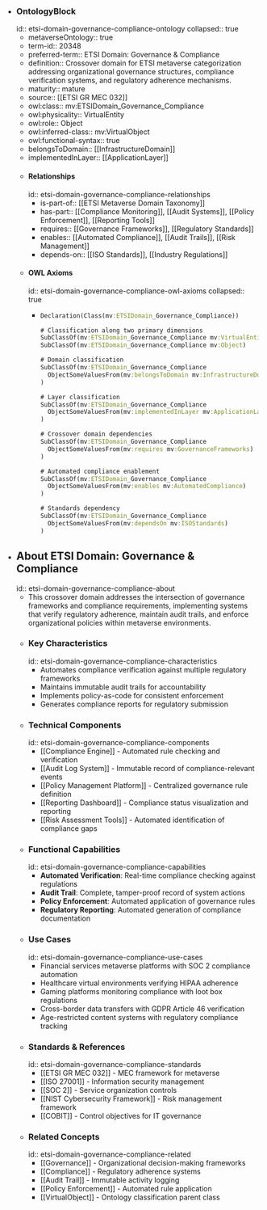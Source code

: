 - ### OntologyBlock
  id:: etsi-domain-governance-compliance-ontology
  collapsed:: true
	- metaverseOntology:: true
	- term-id:: 20348
	- preferred-term:: ETSI Domain: Governance & Compliance
	- definition:: Crossover domain for ETSI metaverse categorization addressing organizational governance structures, compliance verification systems, and regulatory adherence mechanisms.
	- maturity:: mature
	- source:: [[ETSI GR MEC 032]]
	- owl:class:: mv:ETSIDomain_Governance_Compliance
	- owl:physicality:: VirtualEntity
	- owl:role:: Object
	- owl:inferred-class:: mv:VirtualObject
	- owl:functional-syntax:: true
	- belongsToDomain:: [[InfrastructureDomain]]
	- implementedInLayer:: [[ApplicationLayer]]
	- #### Relationships
	  id:: etsi-domain-governance-compliance-relationships
		- is-part-of:: [[ETSI Metaverse Domain Taxonomy]]
		- has-part:: [[Compliance Monitoring]], [[Audit Systems]], [[Policy Enforcement]], [[Reporting Tools]]
		- requires:: [[Governance Frameworks]], [[Regulatory Standards]]
		- enables:: [[Automated Compliance]], [[Audit Trails]], [[Risk Management]]
		- depends-on:: [[ISO Standards]], [[Industry Regulations]]
	- #### OWL Axioms
	  id:: etsi-domain-governance-compliance-owl-axioms
	  collapsed:: true
		- ```clojure
		  Declaration(Class(mv:ETSIDomain_Governance_Compliance))

		  # Classification along two primary dimensions
		  SubClassOf(mv:ETSIDomain_Governance_Compliance mv:VirtualEntity)
		  SubClassOf(mv:ETSIDomain_Governance_Compliance mv:Object)

		  # Domain classification
		  SubClassOf(mv:ETSIDomain_Governance_Compliance
		    ObjectSomeValuesFrom(mv:belongsToDomain mv:InfrastructureDomain)
		  )

		  # Layer classification
		  SubClassOf(mv:ETSIDomain_Governance_Compliance
		    ObjectSomeValuesFrom(mv:implementedInLayer mv:ApplicationLayer)
		  )

		  # Crossover domain dependencies
		  SubClassOf(mv:ETSIDomain_Governance_Compliance
		    ObjectSomeValuesFrom(mv:requires mv:GovernanceFrameworks)
		  )

		  # Automated compliance enablement
		  SubClassOf(mv:ETSIDomain_Governance_Compliance
		    ObjectSomeValuesFrom(mv:enables mv:AutomatedCompliance)
		  )

		  # Standards dependency
		  SubClassOf(mv:ETSIDomain_Governance_Compliance
		    ObjectSomeValuesFrom(mv:dependsOn mv:ISOStandards)
		  )
		  ```
- ## About ETSI Domain: Governance & Compliance
  id:: etsi-domain-governance-compliance-about
	- This crossover domain addresses the intersection of governance frameworks and compliance requirements, implementing systems that verify regulatory adherence, maintain audit trails, and enforce organizational policies within metaverse environments.
	- ### Key Characteristics
	  id:: etsi-domain-governance-compliance-characteristics
		- Automates compliance verification against multiple regulatory frameworks
		- Maintains immutable audit trails for accountability
		- Implements policy-as-code for consistent enforcement
		- Generates compliance reports for regulatory submission
	- ### Technical Components
	  id:: etsi-domain-governance-compliance-components
		- [[Compliance Engine]] - Automated rule checking and verification
		- [[Audit Log System]] - Immutable record of compliance-relevant events
		- [[Policy Management Platform]] - Centralized governance rule definition
		- [[Reporting Dashboard]] - Compliance status visualization and reporting
		- [[Risk Assessment Tools]] - Automated identification of compliance gaps
	- ### Functional Capabilities
	  id:: etsi-domain-governance-compliance-capabilities
		- **Automated Verification**: Real-time compliance checking against regulations
		- **Audit Trail**: Complete, tamper-proof record of system actions
		- **Policy Enforcement**: Automated application of governance rules
		- **Regulatory Reporting**: Automated generation of compliance documentation
	- ### Use Cases
	  id:: etsi-domain-governance-compliance-use-cases
		- Financial services metaverse platforms with SOC 2 compliance automation
		- Healthcare virtual environments verifying HIPAA adherence
		- Gaming platforms monitoring compliance with loot box regulations
		- Cross-border data transfers with GDPR Article 46 verification
		- Age-restricted content systems with regulatory compliance tracking
	- ### Standards & References
	  id:: etsi-domain-governance-compliance-standards
		- [[ETSI GR MEC 032]] - MEC framework for metaverse
		- [[ISO 27001]] - Information security management
		- [[SOC 2]] - Service organization controls
		- [[NIST Cybersecurity Framework]] - Risk management framework
		- [[COBIT]] - Control objectives for IT governance
	- ### Related Concepts
	  id:: etsi-domain-governance-compliance-related
		- [[Governance]] - Organizational decision-making frameworks
		- [[Compliance]] - Regulatory adherence systems
		- [[Audit Trail]] - Immutable activity logging
		- [[Policy Enforcement]] - Automated rule application
		- [[VirtualObject]] - Ontology classification parent class
